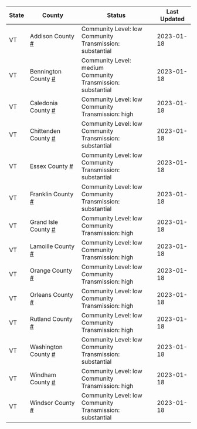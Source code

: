 State | County | Status | Last Updated
--- | --- | --- | --- 
VT | Addison County <a href="#addison_county">#</a> | <a name="addison_county"></a>Community Level: low<br/>Community Transmission: substantial | 2023-01-18
VT | Bennington County <a href="#bennington_county">#</a> | <a name="bennington_county"></a>Community Level: medium<br/>Community Transmission: substantial | 2023-01-18
VT | Caledonia County <a href="#caledonia_county">#</a> | <a name="caledonia_county"></a>Community Level: low<br/>Community Transmission: high | 2023-01-18
VT | Chittenden County <a href="#chittenden_county">#</a> | <a name="chittenden_county"></a>Community Level: low<br/>Community Transmission: substantial | 2023-01-18
VT | Essex County <a href="#essex_county">#</a> | <a name="essex_county"></a>Community Level: low<br/>Community Transmission: substantial | 2023-01-18
VT | Franklin County <a href="#franklin_county">#</a> | <a name="franklin_county"></a>Community Level: low<br/>Community Transmission: substantial | 2023-01-18
VT | Grand Isle County <a href="#grand_isle_county">#</a> | <a name="grand_isle_county"></a>Community Level: low<br/>Community Transmission: high | 2023-01-18
VT | Lamoille County <a href="#lamoille_county">#</a> | <a name="lamoille_county"></a>Community Level: low<br/>Community Transmission: high | 2023-01-18
VT | Orange County <a href="#orange_county">#</a> | <a name="orange_county"></a>Community Level: low<br/>Community Transmission: high | 2023-01-18
VT | Orleans County <a href="#orleans_county">#</a> | <a name="orleans_county"></a>Community Level: low<br/>Community Transmission: high | 2023-01-18
VT | Rutland County <a href="#rutland_county">#</a> | <a name="rutland_county"></a>Community Level: low<br/>Community Transmission: high | 2023-01-18
VT | Washington County <a href="#washington_county">#</a> | <a name="washington_county"></a>Community Level: low<br/>Community Transmission: substantial | 2023-01-18
VT | Windham County <a href="#windham_county">#</a> | <a name="windham_county"></a>Community Level: low<br/>Community Transmission: high | 2023-01-18
VT | Windsor County <a href="#windsor_county">#</a> | <a name="windsor_county"></a>Community Level: low<br/>Community Transmission: substantial | 2023-01-18
